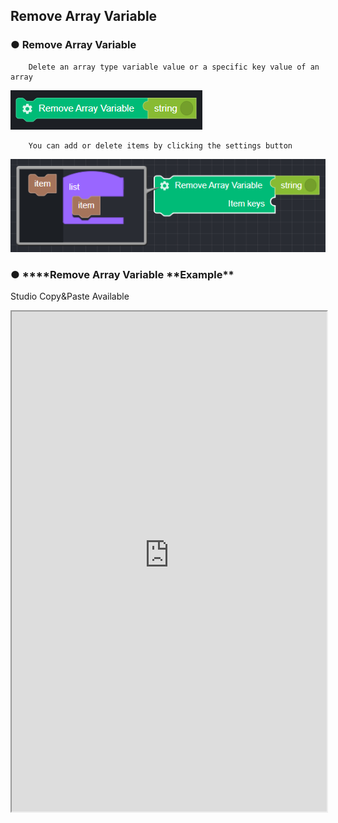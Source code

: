 ## Remove Array Variable

### ● **Remove Array Variable**

        Delete an array type variable value or a specific key value of an array

![](../../img/assets/image%20%28216%29.png)

        You can add or delete items by clicking the settings button

![](../../img/assets/image%20%28106%29.png)

### ● \***\*Remove Array Variable **Example\*\*
<p class='comment'>Studio Copy&Paste Available</p>
<iframe
    src="https://d1sxhpvag16wqc.cloudfront.net/v3.1.0/arrayList/remove_arraylist"
    width="100%"
    height="800px"
    allow=""
    sandbox="allow-scripts allow-same-origin" />
<div class="display-pdf">
    <p><img src="../../img/assets/remove_arraylist_example_1.png" alt="" /></p>
    <p><img src="../../img/assets/remove_arraylist_example_2.png" alt="" /></p>
</div>

### ● \***\*Remove Array Variable **Result\*\*

```text
{
  "result": [
    "value02",
    "value03"
  ]
}
```

